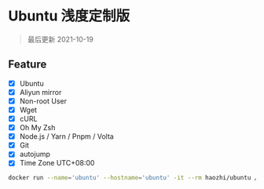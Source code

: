 # Ubuntu 浅度定制版

> 最后更新 2021-10-19
## Feature

- [x] Ubuntu
- [x] Aliyun mirror
- [x] Non-root User
- [x] Wget
- [x] cURL
- [x] Oh My Zsh
- [x] Node.js / Yarn / Pnpm / Volta
- [x] Git
- [x] autojump
- [x] Time Zone UTC+08:00

```bash
docker run --name='ubuntu' --hostname='ubuntu' -it --rm haozhi/ubuntu /bin/zsh
```
